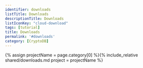 ```yaml
---
identifier: downloads
listTitle: Downloads
descriptionTitle: Downloads
listIconKey: "cloud-download"
tags: [tutorial]
title: Downloads
permalink: '#downloads'
category: [CryptoDB]
---
```

{% assign projectName = page.category[0] %}{% include_relative shared/downloads.md project = projectName %}


